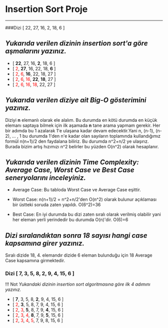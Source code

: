 # Insertion Sort Proje
---

###Dizi [ 22, 27, 16, 2, 18, 6 ]

## *Yukarıda verilen dizinin insertion sort'a göre aşmalarını yazınız.*

* [ **22**, 27, 16, **2**, 18, 6 ] 
* [ <span style="color:red">2</span>, **27**, 16, 22, 18, **6** ]
* [ <span style="color:red">2</span>, <span style="color:red">6</span>, **16**, 22, 18, 27 ]
* [ <span style="color:red">2</span>, <span style="color:red">6</span>, <span style="color:red">16</span>, **22**, **18**, 27 ]
* [ <span style="color:red">2</span>, <span style="color:red">6</span>, <span style="color:red">16</span>, <span style="color:red">18</span>, 22, 27 ]


## *Yukarıda verilen diziye ait Big-O gösterimini yazınız.*

Diziyi **n** elemanlı olarak ele alalım. Bu durumda en kötü durumda en küçük elemanı saptaya bilmek için ilk aşamada **n** tane arama yapmam gerekir. Her bir adımda bu 1 azalarak 1'e ulaşana kadar devam edecektir.Yani n, (n-1), (n-2), ... , 1  bu durumda 1'den n'e kadar olan sayıların toplamında kullandığımız formül n(n+1)/2 den faydalana biliriz. Bu durumda n^2+n/2 ye ulaşırız. Burada bizim artış hızımızı n^2 belirler bu yüzden O(n^2) olarak hesaplanır.

## *Yukarıda verilen dizinin Time Complexity: Average Case, Worst Case ve Best Case seneryolarını inceleyiniz.*

* Average Case: Bu tabloda Worst Case ve Average Case eşittir.

* Worst Case: n(n+1)/2 = n^2+n/2'den O(n^2) olarak bulunur açıklaması bir üstteki soruda zaten yapıldı.
O(6^2)=36

* Best Case: En iyi durumda bu dizi zaten sıralı olarak verilmiş olabilir yani her eleman yerli yerindedir bu durumda O(n)'dir.
O(6)=6

## *Dizi sıralandıktan sonra 18 sayısı hangi case kapsamına girer yazınız.*

Sıralı dizide 18, 4. elemandır dizide 6 eleman bulunduğu için 18 Average Case kapsamına girmektedir.

### Dizi [ 7, 3, 5, 8, 2, 9, 4, 15, 6 ]

!!! Not *Yukarıdaki dizinin insertion sort algoritmasına göre ilk 4 adımını yazınız.*

* [ **7**, 3, 5, 8, **2**, 9, 4, 15, 6 ]
* [ <span style="color:red">2</span>, **3**, 5, 8, 7, 9, 4, 15, 6 ]
* [ <span style="color:red">2</span>, <span style="color:red">3</span>, **5**, 8, 7, 9, **4**, 15, 6 ]
* [ <span style="color:red">2</span>, <span style="color:red">3</span>, <span style="color:red">4</span>, **8**, 7, 9, **5**, 15, 6 ]
* [ <span style="color:red">2</span>, <span style="color:red">3</span>, <span style="color:red">4</span>, <span style="color:red">5</span>, 7, 9, 8, 15, 6 ]


